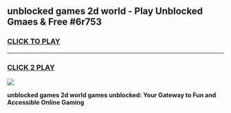
## unblocked games 2d world - Play Unblocked Gmaes & Free #6r753
<h3>
<a href="https://news.freeplayer.one?title=unblocked_games_2d_world&ref=03M">CLICK TO PLAY</a></h3>
<hr>

<h3>
<a href="https://news.freeplayer.one?title=unblocked_games_2d_world&ref=03M">CLICK 2 PLAY</a>
  
</h3>

<a href="https://news.freeplayer.one?title=unblocked_games_2d_world&ref=03M"><img src="https://clearcache.store/games.png"></a>


**unblocked games 2d world games unblocked: Your Gateway to Fun and Accessible Online Gaming**
